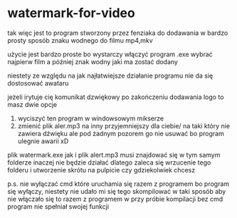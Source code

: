 # watermark-for-video
tak więc jest to program stworzony przez fenziaka do dodawania w bardzo prosty sposób znaku wodnego do filmu mp4,mkv

użycie jest bardzo proste bo wystarczy włączyć program .exe wybrać najpierw film a później znak wodny jaki ma zostać dodany 

niestety ze względu na jak najłatwiejsze działanie programu nie da się dostosować awataru 

jeżeli irytuje cię komunikat dzwiękowy po zakończeniu dodawania logo to masz dwie opcje
1. wyciszyć ten program w windowsowym mikserze
2. zmienić plik aler.mp3 na inny przyjemniejszy dla ciebie/ na taki który nie zawiera dźwięku 
ale pod żadnym pozorem go nie usuwać bo program ulegnie awarii xD


plik watermark.exe jak i plik alert.mp3 musi znajdować się w tym samym folderze inaczej nie będzie działać dlatego zaleca się wrzucenie tego folderu
i utworzenie skrótu na pulpicie czy gdziekolwiek chcesz

p.s. nie wyłączać cmd które uruchamia się razem z programem bo program się wyłączy, niestety nie udało mi się tego skompilować w taki sposób aby 
nie włączało się to razem z programem w przy próbie kompilacji bez cmd program nie spełniał swojej funkcji 
